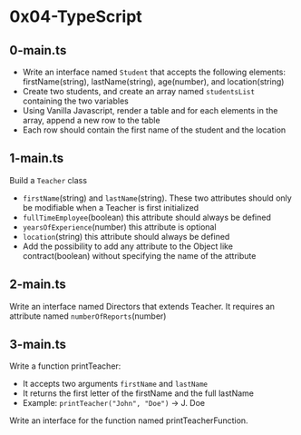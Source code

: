 # 0x04-TypeScript

## 0-main.ts

- Write an interface named `Student` that accepts the following elements: firstName(string), lastName(string), age(number), and location(string)
- Create two students, and create an array named `studentsList` containing the two variables
- Using Vanilla Javascript, render a table and for each elements in the array, append a new row to the table
- Each row should contain the first name of the student and the location

## 1-main.ts

Build a `Teacher` class

- `firstName`(string) and `lastName`(string). These two attributes should only be modifiable when a Teacher is first initialized
- `fullTimeEmployee`(boolean) this attribute should always be defined
- `yearsOfExperience`(number) this attribute is optional
- `location`(string) this attribute should always be defined
- Add the possibility to add any attribute to the Object like contract(boolean) without specifying the name of the attribute

## 2-main.ts

Write an interface named Directors that extends Teacher. It requires an attribute named `numberOfReports`(number)

## 3-main.ts

Write a function printTeacher:

- It accepts two arguments `firstName` and `lastName`
- It returns the first letter of the firstName and the full lastName
- Example: `printTeacher("John", "Doe")` -> J. Doe

Write an interface for the function named printTeacherFunction.
